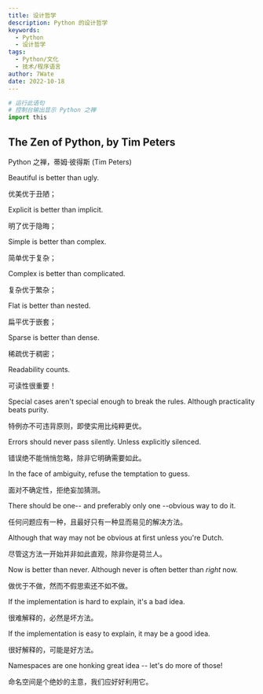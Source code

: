 ```yaml
---
title: 设计哲学
description: Python 的设计哲学
keywords:
  - Python
  - 设计哲学
tags:
  - Python/文化
  - 技术/程序语言
author: 7Wate
date: 2022-10-18
---
```


```python
# 运行此语句
# 控制台输出显示 Python 之禅
import this
```

## The Zen of Python, by Tim Peters

Python 之禅，蒂姆·彼得斯 (Tim Peters)

Beautiful is better than ugly.

优美优于丑陋；

Explicit is better than implicit.

明了优于隐晦；

Simple is better than complex.

简单优于复杂；

Complex is better than complicated.

复杂优于繁杂；

Flat is better than nested.

扁平优于嵌套；

Sparse is better than dense.

稀疏优于稠密；

Readability counts.

可读性很重要！

Special cases aren't special enough to break the rules. Although practicality beats purity.

特例亦不可违背原则，即使实用比纯粹更优。

Errors should never pass silently. Unless explicitly silenced.

错误绝不能悄悄忽略，除非它明确需要如此。

In the face of ambiguity, refuse the temptation to guess.

面对不确定性，拒绝妄加猜测。

There should be one-- and preferably only one --obvious way to do it.

任何问题应有一种，且最好只有一种显而易见的解决方法。

Although that way may not be obvious at first unless you're Dutch.

尽管这方法一开始并非如此直观，除非你是荷兰人。

Now is better than never. Although never is often better than *right* now.

做优于不做，然而不假思索还不如不做。

If the implementation is hard to explain, it's a bad idea.

很难解释的，必然是坏方法。

If the implementation is easy to explain, it may be a good idea.

很好解释的，可能是好方法。

Namespaces are one honking great idea -- let's do more of those!

命名空间是个绝妙的主意，我们应好好利用它。
